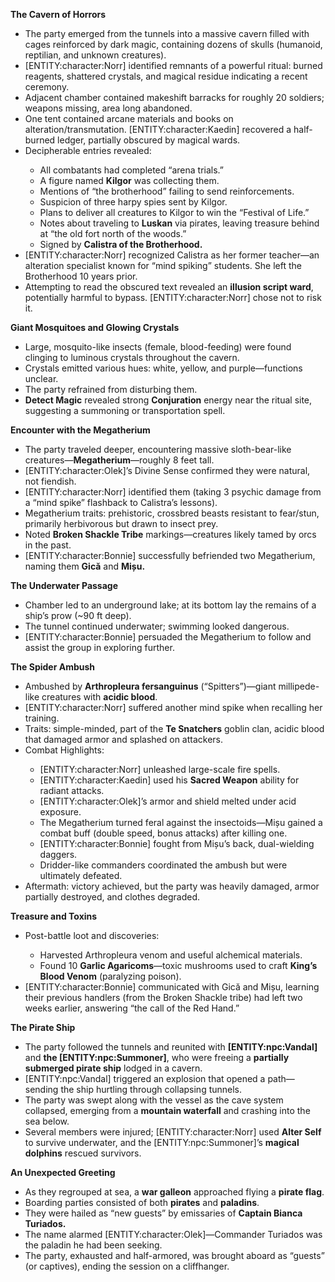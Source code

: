 <p><strong>The Cavern of Horrors</strong></p>
<ul>
<li>The party emerged from the tunnels into a massive cavern filled with cages reinforced by dark magic, containing dozens of skulls (humanoid, reptilian, and unknown creatures).</li>
<li>[ENTITY:character:Norr] identified remnants of a powerful ritual: burned reagents, shattered crystals, and magical residue indicating a recent ceremony.</li>
<li>Adjacent chamber contained makeshift barracks for roughly 20 soldiers; weapons missing, area long abandoned.</li>
<li>One tent contained arcane materials and books on alteration/transmutation. [ENTITY:character:Kaedin] recovered a half-burned ledger, partially obscured by magical wards.</li>
<li>Decipherable entries revealed:</li>
<ul>
<li>All combatants had completed &ldquo;arena trials.&rdquo;</li>
<li>A figure named <strong>Kilgor</strong> was collecting them.</li>
<li>Mentions of &ldquo;the brotherhood&rdquo; failing to send reinforcements.</li>
<li>Suspicion of three harpy spies sent by Kilgor.</li>
<li>Plans to deliver all creatures to Kilgor to win the &ldquo;Festival of Life.&rdquo;</li>
<li>Notes about traveling to <strong>Luskan</strong> via pirates, leaving treasure behind at &ldquo;the old fort north of the woods.&rdquo;</li>
<li>Signed by <strong>Calistra of the Brotherhood.</strong><strong><br /></strong></li>
</ul>
<li>[ENTITY:character:Norr] recognized Calistra as her former teacher&mdash;an alteration specialist known for &ldquo;mind spiking&rdquo; students. She left the Brotherhood 10 years prior.</li>
<li>Attempting to read the obscured text revealed an <strong>illusion script ward</strong>, potentially harmful to bypass. [ENTITY:character:Norr] chose not to risk it.</li>
</ul>
<p><strong>Giant Mosquitoes and Glowing Crystals</strong></p>
<ul>
<li>Large, mosquito-like insects (female, blood-feeding) were found clinging to luminous crystals throughout the cavern.</li>
<li>Crystals emitted various hues: white, yellow, and purple&mdash;functions unclear.</li>
<li>The party refrained from disturbing them.</li>
<li><strong>Detect Magic</strong> revealed strong <strong>Conjuration</strong> energy near the ritual site, suggesting a summoning or transportation spell.</li>
</ul>
<p><strong>Encounter with the Megatherium</strong></p>
<ul>
<li>The party traveled deeper, encountering massive sloth-bear-like creatures&mdash;<strong>Megatherium</strong>&mdash;roughly 8 feet tall.</li>
<li>[ENTITY:character:Olek]&rsquo;s Divine Sense confirmed they were natural, not fiendish.</li>
<li>[ENTITY:character:Norr] identified them (taking 3 psychic damage from a &ldquo;mind spike&rdquo; flashback to Calistra&rsquo;s lessons).</li>
<li>Megatherium traits: prehistoric, crossbred beasts resistant to fear/stun, primarily herbivorous but drawn to insect prey.</li>
<li>Noted <strong>Broken Shackle Tribe</strong> markings&mdash;creatures likely tamed by orcs in the past.</li>
<li>[ENTITY:character:Bonnie] successfully befriended two Megatherium, naming them <strong>Gică</strong> and <strong>Mișu.</strong><strong><br /></strong></li>
</ul>
<p><strong>The Underwater Passage</strong></p>
<ul>
<li>Chamber led to an underground lake; at its bottom lay the remains of a ship&rsquo;s prow (~90 ft deep).</li>
<li>The tunnel continued underwater; swimming looked dangerous.</li>
<li>[ENTITY:character:Bonnie] persuaded the Megatherium to follow and assist the group in exploring further.</li>
</ul>
<p><strong>The Spider Ambush</strong></p>
<ul>
<li>Ambushed by <strong>Arthropleura fersanguinus</strong> (&ldquo;Spitters&rdquo;)&mdash;giant millipede-like creatures with <strong>acidic blood</strong>.</li>
<li>[ENTITY:character:Norr] suffered another mind spike when recalling her training.</li>
<li>Traits: simple-minded, part of the <strong>Te Snatchers</strong> goblin clan, acidic blood that damaged armor and splashed on attackers.</li>
<li>Combat Highlights:</li>
<ul>
<li>[ENTITY:character:Norr] unleashed large-scale fire spells.</li>
<li>[ENTITY:character:Kaedin] used his <strong>Sacred Weapon</strong> ability for radiant attacks.</li>
<li>[ENTITY:character:Olek]&rsquo;s armor and shield melted under acid exposure.</li>
<li>The Megatherium turned feral against the insectoids&mdash;Mișu gained a combat buff (double speed, bonus attacks) after killing one.</li>
<li>[ENTITY:character:Bonnie] fought from Mișu&rsquo;s back, dual-wielding daggers.</li>
<li>Dridder-like commanders coordinated the ambush but were ultimately defeated.</li>
</ul>
<li>Aftermath: victory achieved, but the party was heavily damaged, armor partially destroyed, and clothes degraded.</li>
</ul>
<p><strong>Treasure and Toxins</strong></p>
<ul>
<li>Post-battle loot and discoveries:</li>
<ul>
<li>Harvested Arthropleura venom and useful alchemical materials.</li>
<li>Found 10 <strong>Garlic Agaricoms</strong>&mdash;toxic mushrooms used to craft <strong>King&rsquo;s Blood Venom</strong> (paralyzing poison).</li>
</ul>
<li>[ENTITY:character:Bonnie] communicated with Gică and Mișu, learning their previous handlers (from the Broken Shackle tribe) had left two weeks earlier, answering &ldquo;the call of the Red Hand.&rdquo;</li>
</ul>
<p><strong>The Pirate Ship</strong></p>
<ul>
<li>The party followed the tunnels and reunited with <strong>[ENTITY:npc:Vandal]</strong> and <strong>the [ENTITY:npc:Summoner]</strong>, who were freeing a <strong>partially submerged pirate ship</strong> lodged in a cavern.</li>
<li>[ENTITY:npc:Vandal] triggered an explosion that opened a path&mdash;sending the ship hurtling through collapsing tunnels.</li>
<li>The party was swept along with the vessel as the cave system collapsed, emerging from a <strong>mountain waterfall</strong> and crashing into the sea below.</li>
<li>Several members were injured; [ENTITY:character:Norr] used <strong>Alter Self</strong> to survive underwater, and the [ENTITY:npc:Summoner]&rsquo;s <strong>magical dolphins</strong> rescued survivors.</li>
</ul>
<p><strong>An Unexpected Greeting</strong></p>
<ul>
<li>As they regrouped at sea, a <strong>war galleon</strong> approached flying a <strong>pirate flag</strong>.</li>
<li>Boarding parties consisted of both <strong>pirates</strong> and <strong>paladins</strong>.</li>
<li>They were hailed as &ldquo;new guests&rdquo; by emissaries of <strong>Captain Bianca Turiados.</strong><strong><br /></strong></li>
<li>The name alarmed [ENTITY:character:Olek]&mdash;Commander Turiados was the paladin he had been seeking.</li>
<li>The party, exhausted and half-armored, was brought aboard as &ldquo;guests&rdquo; (or captives), ending the session on a cliffhanger.</li>
</ul>
